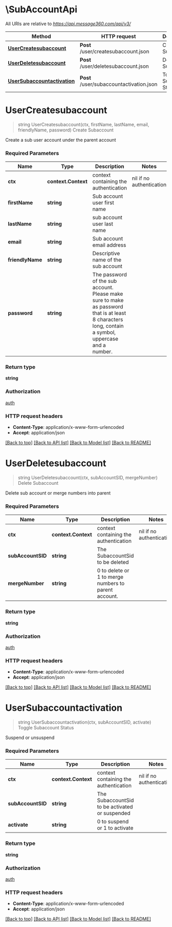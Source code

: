 # \SubAccountApi

All URIs are relative to *https://api.message360.com/api/v3/*

Method | HTTP request | Description
------------- | ------------- | -------------
[**UserCreatesubaccount**](SubAccountApi.md#UserCreatesubaccount) | **Post** /user/createsubaccount.json | Create Subaccount
[**UserDeletesubaccount**](SubAccountApi.md#UserDeletesubaccount) | **Post** /user/deletesubaccount.json | Delete Subaccount
[**UserSubaccountactivation**](SubAccountApi.md#UserSubaccountactivation) | **Post** /user/subaccountactivation.json | Toggle Subaccount Status


# **UserCreatesubaccount**
> string UserCreatesubaccount(ctx, firstName, lastName, email, friendlyName, password)
Create Subaccount

Create a sub user account under the parent account

### Required Parameters

Name | Type | Description  | Notes
------------- | ------------- | ------------- | -------------
 **ctx** | **context.Context** | context containing the authentication | nil if no authentication
  **firstName** | **string**| Sub account user first name | 
  **lastName** | **string**| sub account user last name | 
  **email** | **string**| Sub account email address | 
  **friendlyName** | **string**| Descriptive name of the sub account | 
  **password** | **string**| The password of the sub account.  Please make sure to make as password that is at least 8 characters long, contain a symbol, uppercase and a number. | 

### Return type

**string**

### Authorization

[auth](../README.md#auth)

### HTTP request headers

 - **Content-Type**: application/x-www-form-urlencoded
 - **Accept**: application/json

[[Back to top]](#) [[Back to API list]](../README.md#documentation-for-api-endpoints) [[Back to Model list]](../README.md#documentation-for-models) [[Back to README]](../README.md)

# **UserDeletesubaccount**
> string UserDeletesubaccount(ctx, subAccountSID, mergeNumber)
Delete Subaccount

Delete sub account or merge numbers into parent

### Required Parameters

Name | Type | Description  | Notes
------------- | ------------- | ------------- | -------------
 **ctx** | **context.Context** | context containing the authentication | nil if no authentication
  **subAccountSID** | **string**| The SubaccountSid to be deleted | 
  **mergeNumber** | **string**| 0 to delete or 1 to merge numbers to parent account. | 

### Return type

**string**

### Authorization

[auth](../README.md#auth)

### HTTP request headers

 - **Content-Type**: application/x-www-form-urlencoded
 - **Accept**: application/json

[[Back to top]](#) [[Back to API list]](../README.md#documentation-for-api-endpoints) [[Back to Model list]](../README.md#documentation-for-models) [[Back to README]](../README.md)

# **UserSubaccountactivation**
> string UserSubaccountactivation(ctx, subAccountSID, activate)
Toggle Subaccount Status

Suspend or unsuspend

### Required Parameters

Name | Type | Description  | Notes
------------- | ------------- | ------------- | -------------
 **ctx** | **context.Context** | context containing the authentication | nil if no authentication
  **subAccountSID** | **string**| The SubaccountSid to be activated or suspended | 
  **activate** | **string**| 0 to suspend or 1 to activate | 

### Return type

**string**

### Authorization

[auth](../README.md#auth)

### HTTP request headers

 - **Content-Type**: application/x-www-form-urlencoded
 - **Accept**: application/json

[[Back to top]](#) [[Back to API list]](../README.md#documentation-for-api-endpoints) [[Back to Model list]](../README.md#documentation-for-models) [[Back to README]](../README.md)

